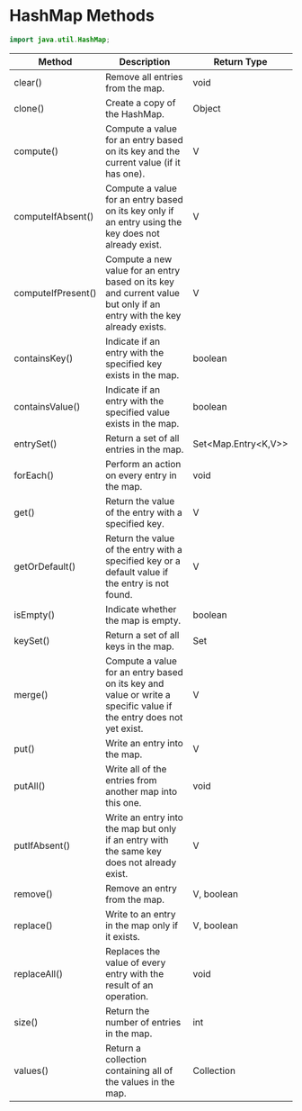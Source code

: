 # HashMap Methods

```java
import java.util.HashMap;
```

| Method              | Description                                                                | Return Type           |
|---------------------|--------------------------------------------------------------------------|-----------------------|
| clear()            | Remove all entries from the map.                                        | void                  |
| clone()            | Create a copy of the HashMap.                                          | Object                |
| compute()          | Compute a value for an entry based on its key and the current value (if it has one). | V                   |
| computeIfAbsent()  | Compute a value for an entry based on its key only if an entry using the key does not already exist. | V                   |
| computeIfPresent() | Compute a new value for an entry based on its key and current value but only if an entry with the key already exists. | V                   |
| containsKey()      | Indicate if an entry with the specified key exists in the map.         | boolean               |
| containsValue()    | Indicate if an entry with the specified value exists in the map.       | boolean               |
| entrySet()        | Return a set of all entries in the map.                                | Set<Map.Entry<K,V>>  |
| forEach()         | Perform an action on every entry in the map.                          | void                  |
| get()             | Return the value of the entry with a specified key.                   | V                     |
| getOrDefault()    | Return the value of the entry with a specified key or a default value if the entry is not found. | V                   |
| isEmpty()         | Indicate whether the map is empty.                                    | boolean               |
| keySet()         | Return a set of all keys in the map.                                  | Set<K>                |
| merge()          | Compute a value for an entry based on its key and value or write a specific value if the entry does not yet exist. | V                   |
| put()            | Write an entry into the map.                                           | V                     |
| putAll()         | Write all of the entries from another map into this one.              | void                  |
| putIfAbsent()    | Write an entry into the map but only if an entry with the same key does not already exist. | V                   |
| remove()         | Remove an entry from the map.                                         | V, boolean            |
| replace()        | Write to an entry in the map only if it exists.                      | V, boolean            |
| replaceAll()     | Replaces the value of every entry with the result of an operation.   | void                  |
| size()          | Return the number of entries in the map.                              | int                   |
| values()        | Return a collection containing all of the values in the map.         | Collection<V>         |
